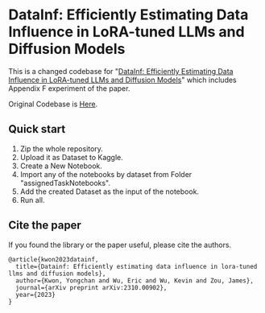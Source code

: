 # DataInf: Efficiently Estimating Data Influence in LoRA-tuned LLMs and Diffusion Models

This is a changed codebase for "[DataInf: Efficiently Estimating Data Influence in LoRA-tuned LLMs and Diffusion Models](https://arxiv.org/abs/2310.00902)" which includes Appendix F experiment of the paper.

Original Codebase is [Here](https://github.com/ykwon0407/DataInf).


## Quick start 
1. Zip the whole repository.
2. Upload it as Dataset to Kaggle.
3. Create a New Notebook.
4. Import any of the notebooks by dataset from Folder "assignedTaskNotebooks".
5. Add the created Dataset as the input of the notebook.
6. Run all.

## Cite the paper

If you found the library or the paper useful, please cite the authors.
```
@article{kwon2023datainf,
  title={Datainf: Efficiently estimating data influence in lora-tuned llms and diffusion models},
  author={Kwon, Yongchan and Wu, Eric and Wu, Kevin and Zou, James},
  journal={arXiv preprint arXiv:2310.00902},
  year={2023}
}
```

